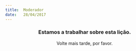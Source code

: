 ```yaml
---
title:  Moderador
date:   28/04/2017
---
```


### <center>Estamos a trabalhar sobre esta lição.</center>
<center>Volte mais tarde, por favor.</center>
